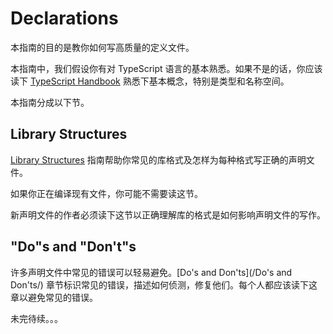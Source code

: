 # Declarations

本指南的目的是教你如何写高质量的定义文件。

本指南中，我们假设你有对 TypeScript 语言的基本熟悉。如果不是的话，你应该读下 [TypeScript Handbook](/) 熟悉下基本概念，特别是类型和名称空间。

本指南分成以下节。

## Library Structures

[Library Structures](./library-structures.md) 指南帮助你常见的库格式及怎样为每种格式写正确的声明文件。

如果你正在编译现有文件，你可能不需要读这节。

新声明文件的作者必须读下这节以正确理解库的格式是如何影响声明文件的写作。

## "Do"s and "Don't"s

许多声明文件中常见的错误可以轻易避免。[Do's and Don'ts](/Do's and Don'ts/) 章节标识常见的错误，描述如何侦测，修复他们。每个人都应该读下这章以避免常见的错误。

未完待续。。。


